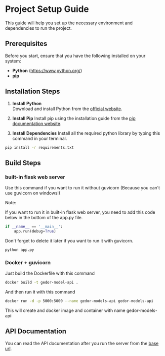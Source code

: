 # Project Setup Guide

This guide will help you set up the necessary environment and dependencies to run the project.

## Prerequisites

Before you start, ensure that you have the following installed on your system:

- **Python** (https://www.python.org/)
- **pip** 

## Installation Steps

1. **Install Python**  
Download and install Python from the [official website](https://www.python.org/).

2. **Install Pip**
Install pip using the installation guide from the [pip documentation website](https://pip.pypa.io/en/stable/installation/).

3. **Install Dependencies**
Install all the required python library by typing this command in your terminal.
```bash
pip install -r requirements.txt
```

## Build Steps

### built-in flask web server

Use this command if you want to run it without guvicorn (Because you can't use guvicorn on windows!) 

Note:

If you want to run it in built-in flask web server, you need to add this code below in the bottom of the app.py file.

```python
if __name__ == '__main__':
    app.run(debug=True)
```

Don't forget to delete it later if you want to run it with guvicorn.

```bash
python app.py
```

### Docker + guvicorn

Just build the Dockerfile with this command

```bash
docker build -t gedor-model-api .
```

And then run it with this command

```bash
docker run -d -p 5000:5000 --name gedor-models-api gedor-models-api
```

This will create and docker image and container with name gedor-models-api

## API Documentation

   You can read the API documentation after you run the server from the [base url](http://localhost:5000/).